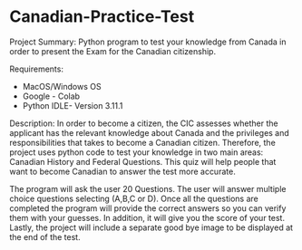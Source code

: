 # Canadian-Practice-Test


Project Summary: Python program to test your knowledge from Canada in order to present the Exam for the Canadian citizenship.


Requirements:
- MacOS/Windows OS
- Google - Colab
- Python IDLE- Version 3.11.1


Description:
In order to become a citizen, the CIC assesses whether the applicant has the relevant knowledge about Canada and the privileges and responsibilities that takes to become a Canadian citizen. Therefore, the project uses python code to test your knowledge in two main areas: Canadian History and Federal Questions. This quiz will help people that want to become Canadian to answer the test more accurate.

The program will ask the user 20 Questions. The user will answer multiple choice questions selecting (A,B,C or D). Once all the questions are completed the program will provide the correct answers so you can verify them with your guesses. In addition, it will give you the score of your test. Lastly, the project will include a separate good bye image to be displayed at the end of the test.
